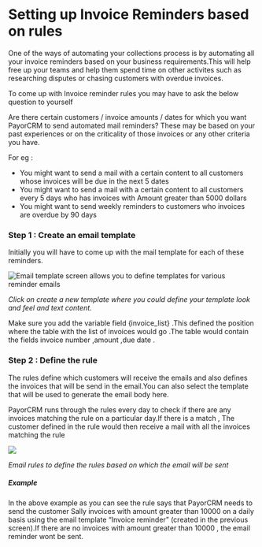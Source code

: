 # Setting up Invoice Reminders based on rules

One of the ways of automating your collections process is by automating all your invoice reminders based on your business requirements.This will help free up your teams and help them spend time on other activites such as researching disputes or chasing customers with overdue invoices.

To come up with Invoice reminder rules you may have to ask the below question to yourself

Are there certain customers / invoice amounts / dates  for which you want PayorCRM to send automated mail reminders? These may be based on your past experiences or on the criticality of those invoices or any other criteria you have. 

For eg :

* You might want to send a mail with a certain content to all customers whose invoices will be due in the next 5 dates
* You might want to send a mail with a certain content to all customers every 5 days who has invoices with Amount greater than 5000 dollars
* You might want to send weekly reminders to customers who invoices are overdue by 90 days

### Step 1 : Create an email template

Initially you will have to come up with the mail template for each of these reminders.

![](http://www.payorcrm.com/wp-content/uploads/2018/01/Email-template.png "Email template screen allows you to define templates for various reminder emails")

_Click on create a new template where you could define your template look and feel and text content._

Make sure you add the variable field {invoice\_list} .This defined the position where the table with the list of invoices would go .The table would contain the fields invoice number ,amount ,due date .

### Step 2 : Define the rule

The rules define which customers will receive the emails and also defines the invoices that will be send in the email.You can also select the template that will be used to generate the email body here.

PayorCRM runs through the rules every day to check if there are any invoices matching the rule on a particular day.If there is a match , The customer defined in the rule would then receive a mail with all the invoices matching the rule

![](http://www.payorcrm.com/wp-content/uploads/2018/01/Email-Rule.png)

_Email rules to define the rules based on which the email will be sent_

##### Example

In the above example as you can see the rule says that PayorCRM needs to send the customer Sally invoices with amount greater than 10000 on a daily basis using the email template “Invoice reminder” \(created in the previous screen\).If there are no invoices with amount greater than 10000 , the email reminder wont be sent.

